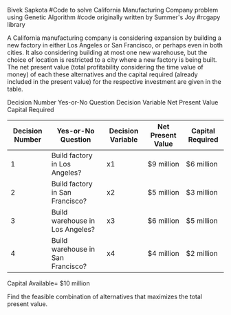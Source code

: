 
Bivek Sapkota
#Code to solve California Manufacturing Company problem using Genetic Algorithm 
#code originally written by Summer's Joy
#rcgapy library



A California manufacturing company is considering expansion by building a new factory in either Los Angeles or San Francisco, or perhaps even in both cities. It also considering building at most one new warehouse, but the choice of location is restricted to a city where a new factory is being built. The net present value (total profitability considering the time value of money) of each these alternatives and the capital required (already included in the present value) for the respective investment are given in the table.

Decision Number Yes-or-No Question Decision Variable Net Present Value Capital Required

| Decision Number | Yes-or-No Question               | Decision Variable | Net Present Value | Capital Required |
|-----------------|----------------------------------|-------------------|-------------------|------------------|
| 1               | Build factory in Los Angeles?    | x1                | $9 million        | $6 million       |
| 2               | Build factory in San Francisco?  | x2                | $5 million        | $3 million       |
| 3               | Build warehouse in Los Angeles?  | x3                | $6 million        | $5 million       |
| 4               | Build warehouse in San Francisco?| x4                | $4 million        | $2 million       |

Capital Available=  $10 million

Find the feasible combination of alternatives that maximizes the total present value.
